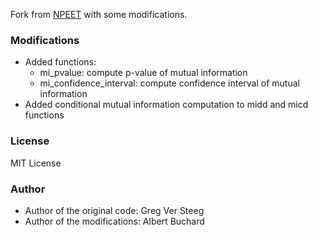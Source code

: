 [//]: # (https://github.com/gregversteeg/NPEET/blob/master/LICENSE.md)

Fork from [NPEET](https://github.com/gregversteeg/NPEET) with some modifications. 


### Modifications
* Added functions:
  - mi_pvalue: compute p-value of mutual information
  - mi_confidence_interval: compute confidence interval of mutual information
* Added conditional mutual information computation to midd and micd functions

### License
MIT License

### Author
* Author of the original code: Greg Ver Steeg 
* Author of the modifications: Albert Buchard